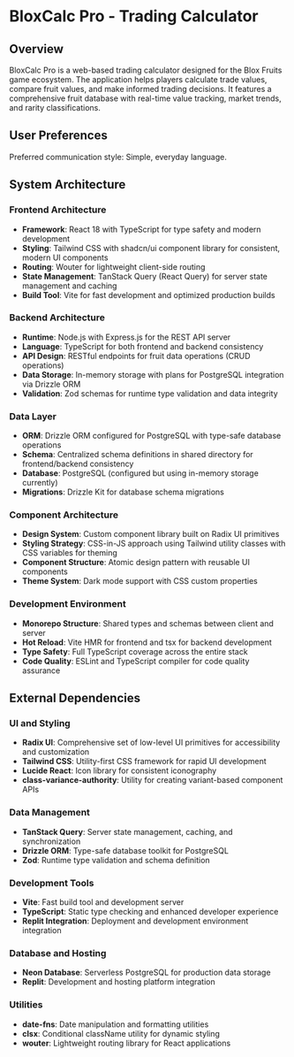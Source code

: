 # BloxCalc Pro - Trading Calculator

## Overview

BloxCalc Pro is a web-based trading calculator designed for the Blox Fruits game ecosystem. The application helps players calculate trade values, compare fruit values, and make informed trading decisions. It features a comprehensive fruit database with real-time value tracking, market trends, and rarity classifications.

## User Preferences

Preferred communication style: Simple, everyday language.

## System Architecture

### Frontend Architecture
- **Framework**: React 18 with TypeScript for type safety and modern development
- **Styling**: Tailwind CSS with shadcn/ui component library for consistent, modern UI components
- **Routing**: Wouter for lightweight client-side routing
- **State Management**: TanStack Query (React Query) for server state management and caching
- **Build Tool**: Vite for fast development and optimized production builds

### Backend Architecture
- **Runtime**: Node.js with Express.js for the REST API server
- **Language**: TypeScript for both frontend and backend consistency
- **API Design**: RESTful endpoints for fruit data operations (CRUD operations)
- **Data Storage**: In-memory storage with plans for PostgreSQL integration via Drizzle ORM
- **Validation**: Zod schemas for runtime type validation and data integrity

### Data Layer
- **ORM**: Drizzle ORM configured for PostgreSQL with type-safe database operations
- **Schema**: Centralized schema definitions in shared directory for frontend/backend consistency
- **Database**: PostgreSQL (configured but using in-memory storage currently)
- **Migrations**: Drizzle Kit for database schema migrations

### Component Architecture
- **Design System**: Custom component library built on Radix UI primitives
- **Styling Strategy**: CSS-in-JS approach using Tailwind utility classes with CSS variables for theming
- **Component Structure**: Atomic design pattern with reusable UI components
- **Theme System**: Dark mode support with CSS custom properties

### Development Environment
- **Monorepo Structure**: Shared types and schemas between client and server
- **Hot Reload**: Vite HMR for frontend and tsx for backend development
- **Type Safety**: Full TypeScript coverage across the entire stack
- **Code Quality**: ESLint and TypeScript compiler for code quality assurance

## External Dependencies

### UI and Styling
- **Radix UI**: Comprehensive set of low-level UI primitives for accessibility and customization
- **Tailwind CSS**: Utility-first CSS framework for rapid UI development
- **Lucide React**: Icon library for consistent iconography
- **class-variance-authority**: Utility for creating variant-based component APIs

### Data Management
- **TanStack Query**: Server state management, caching, and synchronization
- **Drizzle ORM**: Type-safe database toolkit for PostgreSQL
- **Zod**: Runtime type validation and schema definition

### Development Tools
- **Vite**: Fast build tool and development server
- **TypeScript**: Static type checking and enhanced developer experience
- **Replit Integration**: Deployment and development environment integration

### Database and Hosting
- **Neon Database**: Serverless PostgreSQL for production data storage
- **Replit**: Development and hosting platform integration

### Utilities
- **date-fns**: Date manipulation and formatting utilities
- **clsx**: Conditional className utility for dynamic styling
- **wouter**: Lightweight routing library for React applications
